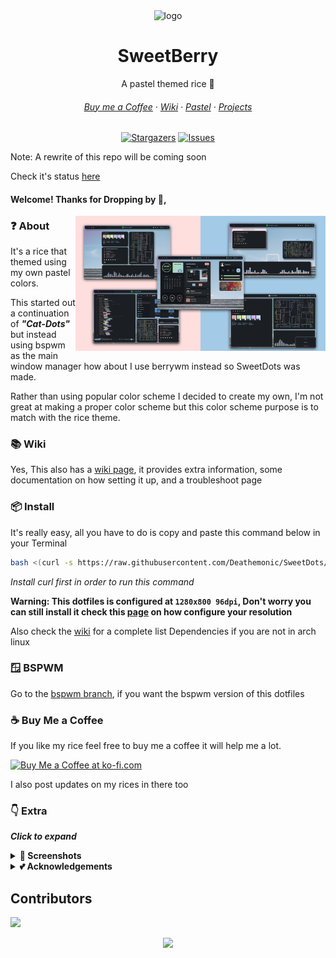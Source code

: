 
<div align="center">
    <img src="https://raw.githubusercontent.com/Deathemonic/SweetDots/berry/.github/assets/sweetberry-logo-small.png" alt="logo">
</div>

<h1 align="center">
    SweetBerry
</h1>

<p align="center">A pastel themed rice 🍚</p>

<h6 align="center">
  <a href="https://ko-fi.com/Deathemonic">Buy me a Coffee</a>
  ·
  <a href="https://github.com/Deathemonic/SweetDots/wiki">Wiki</a>
  ·
  <a href="https://github.com/Deathemonic/Pastel">Pastel</a>
  ·
  <a href="https://github.com/Deathemonic/SweetDots/projects">Projects</a>
</h6>

<p align="center">
	<a href="https://github.com/Deathemonic/SweetDots/stargazers">
		<img alt="Stargazers" src="https://img.shields.io/github/stars/deathemonic/SweetDots?style=for-the-badge&logo=starship&color=FFFBDE&logoColor=FFDEDE&labelColor=212529"></a>
	<a href="https://github.com/Deathemonic/SweetDots/issues">
		<img alt="Issues" src="https://img.shields.io/github/issues/deathemonic/cat-dots?style=for-the-badge&logo=gitbook&color=DEFBFF&logoColor=FFDEDE&labelColor=212529"></a>
</p>


Note: A rewrite of this repo will be coming soon

Check it's status [here](https://github.com/Deathemonic/SweetDots/tree/xorg)

#### Welcome! Thanks for Dropping by 🥰,

<img alt="Rice Preview" align="right" width="400px" src="https://raw.githubusercontent.com/Deathemonic/SweetDots/berry/.github/assets/unixporn.png"/>

### ❓ About

It's a rice that themed using my own pastel colors.

This started out a continuation of ***"Cat-Dots"*** but instead using bspwm as the main window manager how about I use berrywm instead so SweetDots was made.

Rather than using popular color scheme I decided to create my own, I'm not great at making a proper color scheme but this color scheme purpose is to match with the rice theme.

### 📚 Wiki
Yes, This also has a [wiki page](https://github.com/Deathemonic/SweetDots/wiki), it provides extra information, some documentation on how setting it up, and a troubleshoot page

### 📦 Install
It's really easy, all you have to do is copy and paste this command below in your Terminal
```sh
bash <(curl -s https://raw.githubusercontent.com/Deathemonic/SweetDots/berry/install)
```
_Install curl first in order to run this command_

**Warning: This dotfiles is configured at ``1280x800 96dpi``, Don't worry you can still install it check this [page](https://github.com/Deathemonic/SweetDots/wiki/Documentation#resolution) on how configure your resolution**

Also check the [wiki](https://github.com/Deathemonic/SweetDots/wiki/Documentation) for a complete list Dependencies if you are not in arch linux

### 🪟 BSPWM
Go to the [bspwm branch](https://github.com/Deathemonic/SweetDots/tree/bspwm), if you want the bspwm version of this dotfiles

### ☕ Buy Me a Coffee
If you like my rice feel free to buy me a coffee it will help me a lot.

<a href='https://ko-fi.com/K3K8C2M9Y' target='_blank'><img height='36' style='border:0px;height:36px;' src='https://cdn.ko-fi.com/cdn/kofi1.png?v=3' border='0' alt='Buy Me a Coffee at ko-fi.com' /></a>

I also post updates on my rices in there too

### 👇 Extra
_**Click to expand**_
<details>
<summary><b>📸 Screenshots</b></summary>

**`Desktop`**

| Desktop      | Screenshot                                                                                                                 |
| ------------ | -------------------------------------------------------------------------------------------------------------------------- |
| Main         | <img src="https://raw.githubusercontent.com/Deathemonic/SweetDots/berry/.github/assets/gallery/berry/desktop.png" width="400"/>      |
| Tiled        | <img src="https://raw.githubusercontent.com/Deathemonic/SweetDots/berry/.github/assets/gallery/berry/tilled.png" width="400"/>       |
| Titlebar     | <img src="https://raw.githubusercontent.com/Deathemonic/SweetDots/berry/.github/assets/gallery/berry/titlebar.png" width="400"/>     |
| Titlebar-Less| <img src="https://raw.githubusercontent.com/Deathemonic/SweetDots/berry/.github/assets/gallery/berry/titlebar-less.png" width="400"/> |
| Windowed     | <img src="https://raw.githubusercontent.com/Deathemonic/SweetDots/berry/.github/assets/gallery/berry/windowed.png" width="400"/>   |

**`EWW`**
| EWW        | Screenshot                                                                                                                      |
| -----------| ------------------------------------------------------------------------------------------------------------------------------- |
| Dashboard  | ![Dashboard](https://github.com/Deathemonic/SweetDots/blob/berry/.github/assets/gallery/showcase/eww/eww-dashboard.png?raw=true)|
| Calendar   | ![Calendar](https://github.com/Deathemonic/SweetDots/blob/berry/.github/assets/gallery/showcase/eww/eww-calendar.png?raw=true)  |
| Resources  | ![Resources](https://github.com/Deathemonic/SweetDots/blob/berry/.github/assets/gallery/showcase/eww/eww-resources.png?raw=true)|
| Lockscreen | <img src="https://github.com/Deathemonic/SweetDots/blob/berry/.github/assets/gallery/showcase/eww/eww-lock.png?raw=true" width="500"/>     |

**`Polybar`**

| Polybar      | Screenshot                                                                                                                 |
| ------------ | -------------------------------------------------------------------------------------------------------------------------- |
| English      | <img src="https://raw.githubusercontent.com/Deathemonic/SweetDots/berry/.github/assets/gallery/showcase/polybar/polybar-en.png" width="900"/>      |
| Japanese        | <img src="https://raw.githubusercontent.com/Deathemonic/SweetDots/berry/.github/assets/gallery/showcase/polybar/polybar-jp.png" width="900"/>       |
| Scroll     | <img src="https://raw.githubusercontent.com/Deathemonic/SweetDots/berry/.github/assets/gallery/showcase/polybar/polybar-scroll.gif" width="900"/>     |

**`Dunst`**

![Dunst-Notification](https://github.com/Deathemonic/SweetDots/blob/berry/.github/assets/gallery/showcase/dunst/dunst-notfication.png?raw=true)

![Dunst-System](https://github.com/Deathemonic/SweetDots/blob/berry/.github/assets/gallery/showcase/dunst/dusnt-system.png?raw=true)

**`Firefox`**

<img src="https://github.com/Deathemonic/SweetDots/blob/berry/.github/assets/gallery/showcase/firefox.png?raw=true" width="600"/>
	
**`GTK`**

<img src="https://github.com/Deathemonic/SweetDots/blob/berry/.github/assets/gallery/showcase/gtk.png?raw=true" width="600"/>

**`Kitty`**

<img src="https://raw.githubusercontent.com/Deathemonic/SweetDots/berry/.github/assets/gallery/showcase/kitty.png" width="600"/>

**`Spotify`**
	
<img src="https://github.com/Deathemonic/SweetDots/blob/berry/.github/assets/gallery/showcase/spotfiy.png?raw=true" width="600"/>

**`Rofi`**

| Rofi         | Screenshot                                                                                                                 |
| ------------ | -------------------------------------------------------------------------------------------------------------------------- |
| Bluetooth    | <img src="https://github.com/Deathemonic/SweetDots/blob/berry/.github/assets/gallery/showcase/rofi/rofi-bluetooth.png?raw=true" width="400"/>   |
| Confirm     | <img src="https://github.com/Deathemonic/SweetDots/blob/berry/.github/assets/gallery/showcase/rofi/rofi-confirm.png?raw=true" width="400"/>    |
| Launcher        | <img src="https://github.com/Deathemonic/SweetDots/blob/berry/.github/assets/gallery/showcase/rofi/rofi-launcher.png?raw=true" width="400"/>         |
| Network      | <img src="https://github.com/Deathemonic/SweetDots/blob/berry/.github/assets/gallery/showcase/rofi/rofi-netwrok.png?raw=true" width="400"/>     |
| Power | <img src="https://github.com/Deathemonic/SweetDots/blob/berry/.github/assets/gallery/showcase/rofi/rofi-power.png?raw=true" width="400"/> |
| Run    | <img src="https://github.com/Deathemonic/SweetDots/blob/berry/.github/assets/gallery/showcase/rofi/rofi-run.png?raw=true" width="400"/> |
| Screenshot    | <img src="https://github.com/Deathemonic/SweetDots/blob/berry/.github/assets/gallery/showcase/rofi/rofi-screenshot.png?raw=true" width="400"/> |
| Window    | <img src="https://github.com/Deathemonic/SweetDots/blob/berry/.github/assets/gallery/showcase/rofi/rofi-window.png?raw=true" width="400"/> |

 </details>

<details>
<summary><b>💕 Acknowledgements</b></summary>
  <img src="https://avatars.githubusercontent.com/u/20917538?v=4" width="50"/>

  [**JLErvin**](https://github.com/JLErvin) - For BerryWM
	
  <img src="https://avatars.githubusercontent.com/u/26059688?v=4" width="50"/>

  [**adi1090x**](https://github.com/adi1090x) - For his configs and archcraft

  <img src="https://avatars.githubusercontent.com/u/44412790?v=4" width="50"/>

  [**PrayagS**](https://github.com/PrayagS) - For the spotify with scroll module

  <img src="https://avatars.githubusercontent.com/u/73063680?v=4" width="50"/>

  [**niraj998**](https://github.com/niraj998) - For the music scripts
  
  <img src="https://avatars.githubusercontent.com/u/59060246?v=4" width="50"/>

  [**siduck**](https://github.com/siduck) - For making NvChad a awesome lua written config

  <img src="https://avatars.githubusercontent.com/u/93292023?v=4" width="50"/>

  [**rxyhn**](https://github.com/rxyhn) - For the EWW config and scripts
	
  <img src="https://avatars.githubusercontent.com/u/65369563?v=4" width="50"/>
	
  [**NYRI4**](https://github.com/NYRI4) - For making comfy spicetify theme
	
  <img src="https://avatars.githubusercontent.com/u/35840154?v=4" width="50"/>

  [**andreasgrafen**](https://github.com/andreasgrafen) - Cascade
	
  <img src="https://avatars.githubusercontent.com/u/104138291?v=4" width="50"/>	
	
  [**Jxhan11**](https://github.com/Jxhan11) - Ocean Startpage
	
  <img src="https://styles.redditmedia.com/t5_66cn66/styles/profileIcon_gmw88qiucwr81.jpg?width=256&height=256&crop=256:256,smart&s=64760dab548d0051d7ef0b3ea159d6ea9f0dee4d" width="50"/>
	
  [**kmakise_**](https://www.reddit.com/user/kmakise_/) - For finding a performance bug
	
  <img src="https://avatars.githubusercontent.com/u/93489351?s=200&v=4" width="50"/>
	
  [**catppuccin**](https://github.com/catppuccin) - For the ports

  <img src="https://coolors.co/assets/img/favicon.png" width="50"/>

  [**coolors.co**](https://coolors.co/) - The tool that helps me make Pastel color scheme posible and the creator of coolors also [**Fabrizio Bianchi**](https://fabrizio.io/)
</details>

## Contributors

<a href="https://github.com/Deathemonic/SweetDots/graphs/contributors">
	<img src="https://contrib.rocks/image?repo=Deathemonic/SweetDots"/>
</a>

<p align="center">
	<a href="https://github.com/Deathemonic/SweetDots/blob/berry/LICENSE"><img src="https://img.shields.io/static/v1.svg?style=for-the-badge&label=License&message=MIT&logoColor=ffbebe&colorA=212529&colorB=e7deff"/></a>
</p>

